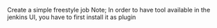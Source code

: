 Create a simple freestyle job 
Note;
In order to have tool available in the jenkins UI, you have to first install it as plugin
